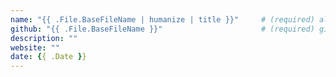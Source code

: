 ```yaml
---
name: "{{ .File.BaseFileName | humanize | title }}"     # (required) alphanumeric with spaces
github: "{{ .File.BaseFileName }}"                      # (required) github-account-without-spaces
description: ""
website: ""
date: {{ .Date }}
---
```

